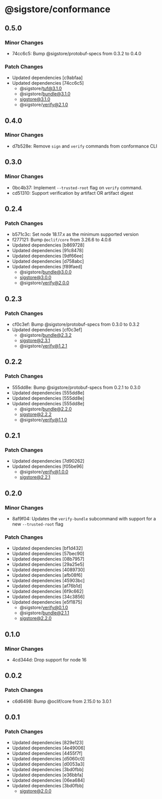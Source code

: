 # @sigstore/conformance

## 0.5.0

### Minor Changes

- 74cc6c5: Bump @sigstore/protobuf-specs from 0.3.2 to 0.4.0

### Patch Changes

- Updated dependencies [c9abfaa]
- Updated dependencies [74cc6c5]
  - @sigstore/tuf@3.1.0
  - @sigstore/bundle@3.1.0
  - sigstore@3.1.0
  - @sigstore/verify@2.1.0

## 0.4.0

### Minor Changes

- d7b528e: Remove `sign` and `verify` commands from conformance CLI

## 0.3.0

### Minor Changes

- 0bc4b37: Implement `--trusted-root` flag on `verify` command.
- cd51310: Support verification by artifact OR artifact digest

## 0.2.4

### Patch Changes

- b571c3c: Set node 18.17.x as the minimum supported version
- f277121: Bump `@oclif/core` from 3.26.6 to 4.0.6
- Updated dependencies [b869728]
- Updated dependencies [91c8478]
- Updated dependencies [9df66ee]
- Updated dependencies [d758abc]
- Updated dependencies [f89faed]
  - @sigstore/bundle@3.0.0
  - sigstore@3.0.0
  - @sigstore/verify@2.0.0

## 0.2.3

### Patch Changes

- cf0c3ef: Bump @sigstore/protobuf-specs from 0.3.0 to 0.3.2
- Updated dependencies [cf0c3ef]
  - @sigstore/bundle@2.3.2
  - sigstore@2.3.1
  - @sigstore/verify@1.2.1

## 0.2.2

### Patch Changes

- 555dd8e: Bump @sigstore/protobuf-specs from 0.2.1 to 0.3.0
- Updated dependencies [555dd8e]
- Updated dependencies [555dd8e]
- Updated dependencies [555dd8e]
  - @sigstore/bundle@2.2.0
  - sigstore@2.2.2
  - @sigstore/verify@1.1.0

## 0.2.1

### Patch Changes

- Updated dependencies [7d90262]
- Updated dependencies [f05be96]
  - @sigstore/verify@1.0.0
  - sigstore@2.2.1

## 0.2.0

### Minor Changes

- 8af9f04: Updates the `verify-bundle` subcommand with support for a new `--trusted-root` flag

### Patch Changes

- Updated dependencies [bf1d432]
- Updated dependencies [57bec90]
- Updated dependencies [08b7957]
- Updated dependencies [29a25e5]
- Updated dependencies [4089730]
- Updated dependencies [afb08f6]
- Updated dependencies [45903bc]
- Updated dependencies [af76b1d]
- Updated dependencies [6f9c662]
- Updated dependencies [34c3856]
- Updated dependencies [e5f1875]
  - @sigstore/verify@0.1.0
  - @sigstore/bundle@2.1.1
  - sigstore@2.2.0

## 0.1.0

### Minor Changes

- 4cd344d: Drop support for node 16

## 0.0.2

### Patch Changes

- c6d6498: Bump @oclif/core from 2.15.0 to 3.0.1

## 0.0.1

### Patch Changes

- Updated dependencies [829e123]
- Updated dependencies [4e49006]
- Updated dependencies [4455f7f]
- Updated dependencies [d5060c0]
- Updated dependencies [d0053a3]
- Updated dependencies [3bd0fbb]
- Updated dependencies [e36bbfa]
- Updated dependencies [06ea684]
- Updated dependencies [3bd0fbb]
  - sigstore@2.0.0

